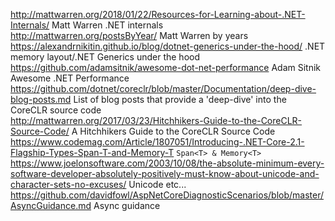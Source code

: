 http://mattwarren.org/2018/01/22/Resources-for-Learning-about-.NET-Internals/ Matt Warren .NET internals  
http://mattwarren.org/postsByYear/ Matt Warren by years  
https://alexandrnikitin.github.io/blog/dotnet-generics-under-the-hood/  .NET memory layout/.NET Generics under the hood  
https://github.com/adamsitnik/awesome-dot-net-performance Adam Sitnik Awesome .NET Performance  
https://github.com/dotnet/coreclr/blob/master/Documentation/deep-dive-blog-posts.md List of blog posts that provide a 'deep-dive' into the CoreCLR source code  
http://mattwarren.org/2017/03/23/Hitchhikers-Guide-to-the-CoreCLR-Source-Code/ A Hitchhikers Guide to the CoreCLR Source Code  
https://www.codemag.com/Article/1807051/Introducing-.NET-Core-2.1-Flagship-Types-Span-T-and-Memory-T `Span<T> & Memory<T>`   
https://www.joelonsoftware.com/2003/10/08/the-absolute-minimum-every-software-developer-absolutely-positively-must-know-about-unicode-and-character-sets-no-excuses/ Unicode etc...  
https://github.com/davidfowl/AspNetCoreDiagnosticScenarios/blob/master/AsyncGuidance.md Async guidance
